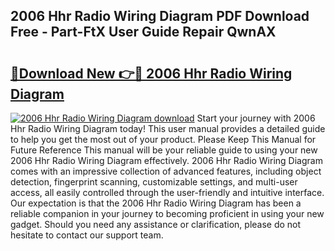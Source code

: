 ## 2006 Hhr Radio Wiring Diagram PDF Download Free - Part-FtX User Guide Repair QwnAX

# <h2><a href="http://dfrq90.blite.top/?on=2006+Hhr+Radio+Wiring+Diagram">🔗Download New 👉🔴 2006 Hhr Radio Wiring Diagram</a></h2>

[![2006 Hhr Radio Wiring Diagram download](https://i.imgur.com/lujVjoI.png)](http://dfrq90.blite.top/?on=2006+Hhr+Radio+Wiring+Diagram)
Start your journey with 2006 Hhr Radio Wiring Diagram today! This user manual provides a detailed guide to help you get the most out of your product. Please Keep This Manual for Future Reference This manual will be your reliable guide to using your new 2006 Hhr Radio Wiring Diagram effectively. 2006 Hhr Radio Wiring Diagram comes with an impressive collection of advanced features, including object detection, fingerprint scanning, customizable settings, and multi-user access, all easily controlled through the user-friendly and intuitive interface. Our expectation is that the 2006 Hhr Radio Wiring Diagram has been a reliable companion in your journey to becoming proficient in using your new gadget. Should you need any assistance or clarification, please do not hesitate to contact our support team.
